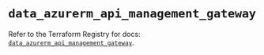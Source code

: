 # `data_azurerm_api_management_gateway`

Refer to the Terraform Registry for docs: [`data_azurerm_api_management_gateway`](https://registry.terraform.io/providers/hashicorp/azurerm/3.110.0/docs/data-sources/api_management_gateway).
